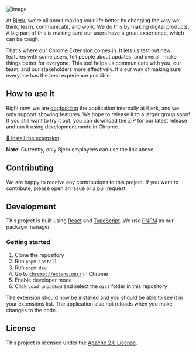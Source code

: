 ![image](https://github.com/bjerkio/chrome-extension/assets/3726815/ebc97ca6-550a-4b9e-a871-af2c8b60d19a)

At [Bjerk], we're all about making your life better by changing the way we
think, learn, communicate, and work. We do this by making digital products. A
big part of this is making sure our users have a great experience, which can be
tough.

That's where our Chrome Extension comes in. It lets us test out new features
with some users, tell people about updates, and overall, make things better for
everyone. This tool helps us communicate with you, our team, and our
stakeholders more effectively. It's our way of making sure everyone has the best
experience possible.

[bjerk]: https://bjerk.io

## How to use it

Right now, we are [dogfooding] the application internally at Bjerk, and we only
support showing features. We hope to release it to a larger group soon! If you
still want to try it out, you can download the ZIP for our latest release and
run it using development mode in Chrome.

[🚀 Install the extension](https://chrome.google.com/webstore/detail/pdnphclnmjimapfnmpliiilihgkmnmkc)

**Note**: Currently, only Bjerk employees can use the link above.

[dogfooding]: https://www.nytimes.com/2022/11/14/business/dogfooding.html

## Contributing

We are happy to receive any contributions to this project. If you want to
contribute, please open an issue or a pull request.

## Development

This project is built using [React](https://reactjs.org/) and
[TypeScript](https://www.typescriptlang.org/). We use
[PNPM](https://pnpm.js.org/) as our package manager.

### Getting started

1. Clone the repository
2. Run `pnpm install`
3. Run `pnpm dev`
4. Go to [`chrome://extensions/`](chrome://extensions/) in Chrome
5. Enable developer mode
6. Click `Load unpacked` and select the `dist` folder in this repository

The extension should now be installed and you should be able to see it in your
extensions list. The application also hot reloads when you make changes to the
code.

## License

This project is licensed under the [Apache 2.0 License](LICENSE).
